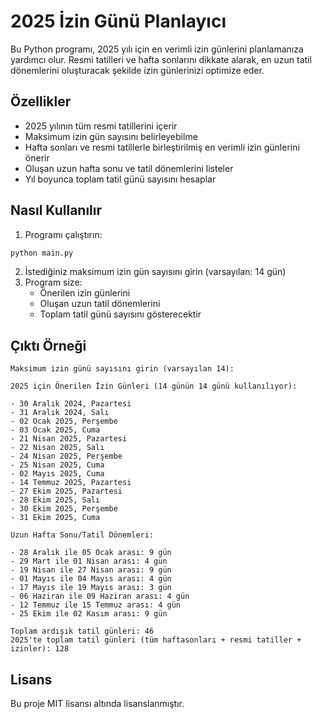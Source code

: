 # 2025 İzin Günü Planlayıcı

Bu Python programı, 2025 yılı için en verimli izin günlerini planlamanıza yardımcı olur. Resmi tatilleri ve hafta sonlarını dikkate alarak, en uzun tatil dönemlerini oluşturacak şekilde izin günlerinizi optimize eder.

## Özellikler

- 2025 yılının tüm resmi tatillerini içerir
- Maksimum izin gün sayısını belirleyebilme
- Hafta sonları ve resmi tatillerle birleştirilmiş en verimli izin günlerini önerir
- Oluşan uzun hafta sonu ve tatil dönemlerini listeler
- Yıl boyunca toplam tatil günü sayısını hesaplar

## Nasıl Kullanılır

1. Programı çalıştırın:

```bash
python main.py
```

2. İstediğiniz maksimum izin gün sayısını girin (varsayılan: 14 gün)
3. Program size:
   - Önerilen izin günlerini
   - Oluşan uzun tatil dönemlerini
   - Toplam tatil günü sayısını gösterecektir

## Çıktı Örneği

```
Maksimum izin günü sayısını girin (varsayılan 14):

2025 için Önerilen İzin Günleri (14 günün 14 günü kullanılıyor):

- 30 Aralık 2024, Pazartesi
- 31 Aralık 2024, Salı
- 02 Ocak 2025, Perşembe
- 03 Ocak 2025, Cuma
- 21 Nisan 2025, Pazartesi
- 22 Nisan 2025, Salı
- 24 Nisan 2025, Perşembe
- 25 Nisan 2025, Cuma
- 02 Mayıs 2025, Cuma
- 14 Temmuz 2025, Pazartesi
- 27 Ekim 2025, Pazartesi
- 28 Ekim 2025, Salı
- 30 Ekim 2025, Perşembe
- 31 Ekim 2025, Cuma

Uzun Hafta Sonu/Tatil Dönemleri:

- 28 Aralık ile 05 Ocak arası: 9 gün
- 29 Mart ile 01 Nisan arası: 4 gün
- 19 Nisan ile 27 Nisan arası: 9 gün
- 01 Mayıs ile 04 Mayıs arası: 4 gün
- 17 Mayıs ile 19 Mayıs arası: 3 gün
- 06 Haziran ile 09 Haziran arası: 4 gün
- 12 Temmuz ile 15 Temmuz arası: 4 gün
- 25 Ekim ile 02 Kasım arası: 9 gün

Toplam ardışık tatil günleri: 46
2025'te toplam tatil günleri (tüm haftasonları + resmi tatiller + izinler): 128
```

## Lisans

Bu proje MIT lisansı altında lisanslanmıştır.
